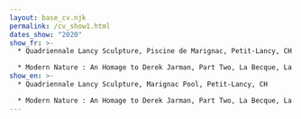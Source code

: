 ```yaml
---
layout: base_cv.njk
permalink: /cv_show1.html
dates_show: "2020"
show_fr: >-
  * Quadriennale Lancy Sculpture, Piscine de Marignac, Petit-Lancy, CH

  * Modern Nature : An Homage to Derek Jarman, Part Two, La Becque, La Tour-de-Peilz, CH
show_en: >-
  * Quadriennale Lancy Sculpture, Marignac Pool, Petit-Lancy, CH

  * Modern Nature : An Homage to Derek Jarman, Part Two, La Becque, La Tour-de-Peilz, CH
---
```

